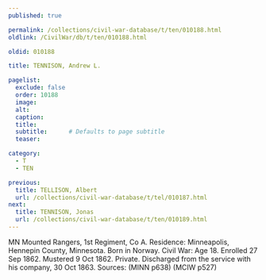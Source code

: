 ```yaml
---
published: true

permalink: /collections/civil-war-database/t/ten/010188.html
oldlink: /CivilWar/db/t/ten/010188.html

oldid: 010188

title: TENNISON, Andrew L.

pagelist:
  exclude: false
  order: 10188
  image: 
  alt:
  caption:
  title:
  subtitle:      # Defaults to page subtitle
  teaser:

category: 
  - T 
  - TEN

previous:
  title: TELLISON, Albert
  url: /collections/civil-war-database/t/tel/010187.html  
next:
  title: TENNISON, Jonas
  url: /collections/civil-war-database/t/ten/010189.html   
---
```

MN Mounted Rangers, 1st Regiment, Co A. Residence: Minneapolis, Hennepin County, Minnesota. Born in Norway. Civil War: Age 18. Enrolled 27 Sep 1862. Mustered 9 Oct 1862. Private. Discharged from the service with his company, 30 Oct 1863. Sources: (MINN p638) (MCIW p527)